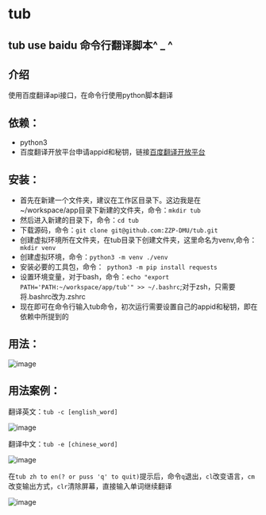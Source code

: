 #               tub


## tub use baidu  命令行翻译脚本^ _ ^


## 介绍
使用百度翻译api接口，在命令行使用python脚本翻译

## 依赖：
- python3
- 百度翻译开放平台申请appid和秘钥，链接[百度翻译开放平台](https://fanyi-api.baidu.com/api/trans/product/desktop)

## 安装：
- 首先在新建一个文件夹，建议在工作区目录下。这边我是在~/workspace/app目录下新建的文件夹，命令：` mkdir tub `
- 然后进入新建的目录下，命令：` cd tub `
- 下载源码，命令：` git clone git@github.com:ZZP-DMU/tub.git `
- 创建虚拟环境所在文件夹，在tub目录下创建文件夹，这里命名为venv,命令：` mkdir venv`
- 创建虚拟环境，命令：` python3 -m venv ./venv `
- 安装必要的工具包，命令：` python3 -m pip install requests`
- 设置环境变量，对于bash，命令：` echo "export PATH='PATH:~/workspace/app/tub'" >> ~/.bashrc `;对于zsh，只需要将.bashrc改为.zshrc
- 现在即可在命令行输入tub命令，初次运行需要设置自己的appid和秘钥，即在依赖中所提到的

## 用法：

![image](https://user-images.githubusercontent.com/82870401/208221224-a86d9002-22c2-4f7e-8d80-f11af4cddfcc.png)

## 用法案例：

翻译英文：` tub -c [english_word] `

![image](https://user-images.githubusercontent.com/82870401/208221043-6c607fc8-3ee3-4038-9e3b-dd6fe08b2e00.png)


翻译中文：` tub -e [chinese_word] ` 

![image](https://user-images.githubusercontent.com/82870401/208221065-1853e874-0285-4d31-bbe9-b2c4167ea47e.png)

在` tub zh to en(? or puss 'q' to quit) `提示后，命令` q `退出，` cl `改变语言，` cm `改变输出方式，` clr `清除屏幕，直接输入单词继续翻译

![image](https://user-images.githubusercontent.com/82870401/208221162-a3cde2a3-080e-4890-b501-9fa0064cd4bb.png)
